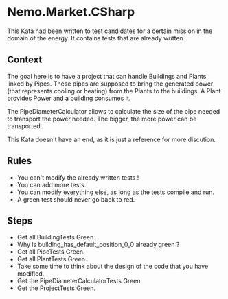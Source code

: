 # Nemo.Market.CSharp
This Kata had been written to test candidates for a certain mission in the domain of the energy. It contains tests that are already written.
## Context
The goal here is to have a project that can handle Buildings and Plants linked by Pipes. These pipes are supposed to bring the generated power (that represents cooling or heating) from the Plants to the buildings. A Plant provides Power and a building consumes it.

The PipeDiameterCalculator allows to calculate the size of the pipe needed to transport the power needed. The bigger, the more power can be transported.

This Kata doesn't have an end, as it is just a reference for more discution.
## Rules
- You can't modify the already written tests !
- You can add more tests.
- You can modify everything else, as long as the tests compile and run.
- A green test should never go back to red.
## Steps
- Get all BuildingTests Green.
- Why is building_has_default_position_0_0 already green ?
- Get all PipeTests Green.
- Get all PlantTests Green.
- Take some time to think about the design of the code that you have modified.
- Get the PipeDiameterCalculatorTests Green.
- Get the ProjectTests Green.
